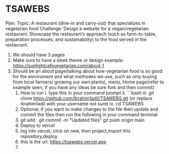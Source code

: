 # TSAWEBS
Plan.
Topic: A restaurant (dine-in and carry-out) that specializes in vegetarian food
Challenge: Design a website for a vegan/vegetarian restaurant.  Showcase the restaurant’s approach (such as farm-to-table, preparation processes, and sustainability) to the food served in the restaurant.
1. We should have 3 pages
2. Make sure to have a sleek theme or design
   example: https://sunlightcafevegetarian.com/about-1
3. Should be an about page(talking about how vegetarian food is so good for the emviroment and what methodes we use, such as only buying from local farmers/ growing our own plants), menu, Home page(refer to example seen, if you have any ideas be sure fork and then commit)
   1. How to run
      i. type this in your command prompt
  ii. ```bash
  iii.  git clone https://github.com/ibrahim1adil/TSAWEBS.git
        (or replace ibrahim1adil with your username not sure)
  iv. cd TSAWEBS
    2. Optional; if you want to make changes to the file then update and commit          the files then run the following in your command terminal
    3. git add .
       git commit -m "Updated files"
       git push origin main
    4. Deploy to vercel
    5. log into vercel, click on new, then project,import this repository,deploy
    6. this is the url. https://tsawebs.vercel.app
    7. 



